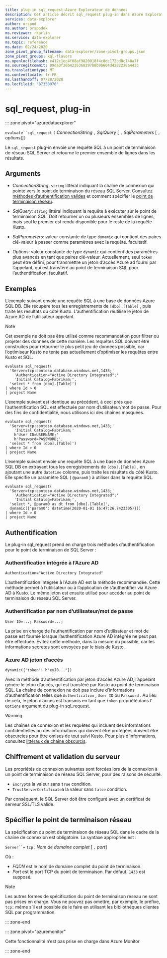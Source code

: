 ```yaml
---
title: plug-in sql_request-Azure Explorateur de données
description: Cet article décrit sql_request plug-in dans Azure Explorateur de données.
services: data-explorer
author: orspod
ms.author: orspodek
ms.reviewer: rkarlin
ms.service: data-explorer
ms.topic: reference
ms.date: 02/24/2020
zone_pivot_group_filename: data-explorer/zone-pivot-groups.json
zone_pivot_groups: kql-flavors
ms.openlocfilehash: e412c1ec4f08af9820018f4c8dc172bd8c748a7f
ms.sourcegitcommit: 09da3f26b4235368297b8b9b604d4282228a443c
ms.translationtype: MT
ms.contentlocale: fr-FR
ms.lasthandoff: 07/28/2020
ms.locfileid: "87350976"
---
```

# <a name="sql_request-plugin"></a>sql_request, plug-in

::: zone pivot="azuredataexplorer"

  `evaluate``sql_request` `(` *ConnectionString* `,` *SqlQuery* [ `,` *SqlParameters* [ `,` *options*]]`)`

Le `sql_request` plug-in envoie une requête SQL à un point de terminaison de réseau SQL Server et retourne le premier ensemble de lignes dans les résultats.

## <a name="arguments"></a>Arguments

* *ConnectionString*: `string` littéral indiquant la chaîne de connexion qui pointe vers le point de terminaison du réseau SQL Server. Consultez [méthodes d’authentification valides](#authentication) et comment spécifier le [point de terminaison réseau](#specify-the-network-endpoint).

* *SqlQuery*: `string` littéral indiquant la requête à exécuter sur le point de terminaison SQL. Doit retourner un ou plusieurs ensembles de lignes, mais seul le premier est rendu disponible pour le reste de la requête Kusto.

* *SqlParameters*: valeur constante de type `dynamic` qui contient des paires clé-valeur à passer comme paramètres avec la requête. facultatif.
  
* *Options*: valeur constante de type `dynamic` qui contient des paramètres plus avancés en tant que paires clé-valeur. Actuellement, seul `token` peut être défini, pour transmettre un jeton d’accès Azure ad fourni par l’appelant, qui est transféré au point de terminaison SQL pour l’authentification. facultatif.

## <a name="examples"></a>Exemples

L’exemple suivant envoie une requête SQL à une base de données Azure SQL DB. Elle récupère tous les enregistrements de `[dbo].[Table]` , puis traite les résultats du côté Kusto. L’authentification réutilise le jeton de Azure AD de l’utilisateur appelant. 

> [!NOTE]
> Cet exemple ne doit pas être utilisé comme recommandation pour filtrer ou projeter des données de cette manière. Les requêtes SQL doivent être construites pour retourner le plus petit jeu de données possible, car l’optimiseur Kusto ne tente pas actuellement d’optimiser les requêtes entre Kusto et SQL.

```kusto
evaluate sql_request(
  'Server=tcp:contoso.database.windows.net,1433;'
    'Authentication="Active Directory Integrated";'
    'Initial Catalog=Fabrikam;',
  'select * from [dbo].[Table]')
| where Id > 0
| project Name
```

L’exemple suivant est identique au précédent, à ceci près que l’authentification SQL est effectuée par nom d’utilisateur/mot de passe. Pour des fins de confidentialité, nous utilisons ici des chaînes masquées.

```kusto
evaluate sql_request(
  'Server=tcp:contoso.database.windows.net,1433;'
    'Initial Catalog=Fabrikam;'
    h'User ID=USERNAME;'
    h'Password=PASSWORD;',
  'select * from [dbo].[Table]')
| where Id > 0
| project Name
```

L’exemple suivant envoie une requête SQL à une base de données Azure SQL DB en extrayant tous les enregistrements de `[dbo].[Table]` , en ajoutant une autre `datetime` colonne, puis traite les résultats du côté Kusto.
Elle spécifie un paramètre SQL ( `@param0` ) à utiliser dans la requête SQL.

```kusto
evaluate sql_request(
  'Server=tcp:contoso.database.windows.net,1433;'
    'Authentication="Active Directory Integrated";'
    'Initial Catalog=Fabrikam;',
  'select *, @param0 as dt from [dbo].[Table]',
  dynamic({'param0': datetime(2020-01-01 16:47:26.7423305)}))
| where Id > 0
| project Name
```

## <a name="authentication"></a>Authentification

Le plug-in sql_request prend en charge trois méthodes d’authentification pour le point de terminaison de SQL Server :

### <a name="azure-ad-integrated-authentication"></a>Authentification intégrée à l’Azure AD 

`Authentication="Active Directory Integrated"`

  L’authentification intégrée à l’Azure AD est la méthode recommandée. Cette méthode permet à l’utilisateur ou à l’application de s’authentifier via Azure AD à Kusto. Le même jeton est ensuite utilisé pour accéder au point de terminaison du réseau SQL Server.

### <a name="usernamepassword-authentication"></a>Authentification par nom d’utilisateur/mot de passe

`User ID=...; Password=...;`

  La prise en charge de l’authentification par nom d’utilisateur et mot de passe est fournie lorsque l’authentification Azure AD intégrée ne peut pas être effectuée. Évitez cette méthode, dans la mesure du possible, car les informations secrètes sont envoyées par le biais de Kusto.

### <a name="azure-ad-access-token"></a>Azure AD jeton d’accès

`dynamic({'token': h"eyJ0..."})`

   Avec la méthode d’authentification par jeton d’accès Azure AD, l’appelant génère le jeton d’accès, qui est transféré par Kusto au point de terminaison SQL. La chaîne de connexion ne doit pas inclure d’informations d’authentification telles que `Authentication` , `User ID` ou `Password` . Au lieu de cela, le jeton d’accès est transmis en tant que `token` propriété dans l' `Options` argument du plug-in sql_request.
     
> [!WARNING]
> Les chaînes de connexion et les requêtes qui incluent des informations confidentielles ou des informations qui doivent être protégées doivent être obscurcies pour être omises de tout suivi Kusto.
> Pour plus d’informations, consultez [littéraux de chaîne obscurcis](scalar-data-types/string.md#obfuscated-string-literals).

## <a name="encryption-and-server-validation"></a>Chiffrement et validation du serveur

Les propriétés de connexion suivantes sont forcées lors de la connexion à un point de terminaison de réseau SQL Server, pour des raisons de sécurité.

* `Encrypt`a la valeur sans `true` condition.
* `TrustServerCertificate`a la valeur sans `false` condition.

Par conséquent, le SQL Server doit être configuré avec un certificat de serveur SSL/TLS valide.

## <a name="specify-the-network-endpoint"></a>Spécifier le point de terminaison réseau

La spécification du point de terminaison de réseau SQL dans le cadre de la chaîne de connexion est obligatoire.
La syntaxe appropriée est :

`Server``=` `tcp:` *Nom de domaine complet* [ `,` *port*]

Où :

* *FQDN* est le nom de domaine complet du point de terminaison.
* *Port* est le port TCP du point de terminaison. Par défaut, `1433` est supposé.

> [!NOTE]
> Les autres formes de spécification du point de terminaison réseau ne sont pas prises en charge.
> Vous ne pouvez pas omettre, par exemple, le préfixe, `tcp:` même s’il est possible de le faire en utilisant les bibliothèques clientes SQL par programmation.

::: zone-end

::: zone pivot="azuremonitor"

Cette fonctionnalité n’est pas prise en charge dans Azure Monitor

::: zone-end
